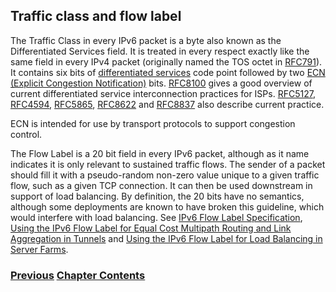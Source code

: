 ## Traffic class and flow label

The Traffic Class in every IPv6 packet is a byte also known as the
Differentiated Services field. It is treated in every respect exactly
like the same field in every IPv4 packet (originally named the TOS octet
in [RFC791](https://www.rfc-editor.org/info/rfc791)). It contains six
bits of
[differentiated services](https://www.rfc-editor.org/info/rfc2474) code
point followed by two
[ECN (Explicit Congestion Notification)](https://www.rfc-editor.org/info/rfc3168)
bits. [RFC8100](https://www.rfc-editor.org/info/rfc8100) gives a good
overview of current differentiated service interconnection practices for
ISPs. [RFC5127](https://www.rfc-editor.org/info/rfc5127),
[RFC4594](https://www.rfc-editor.org/info/rfc4594),
[RFC5865](https://www.rfc-editor.org/info/rfc5865),
[RFC8622](https://www.rfc-editor.org/info/rfc8622) and
[RFC8837](https://www.rfc-editor.org/info/rfc8837) also describe current
practice.

ECN is intended for use by transport protocols to support congestion
control.

The Flow Label is a 20 bit field in every IPv6 packet, although as it
name indicates it is only relevant to sustained traffic flows. The
sender of a packet should fill it with a pseudo-random non-zero value
unique to a given traffic flow, such as a given TCP connection. It can
then be used downstream in support of load balancing. By definition, the
20 bits have no semantics, although some deployments are known to have
broken this guideline, which would interfere with load balancing. See
[IPv6 Flow Label Specification](https://www.rfc-editor.org/info/rfc6437),
[Using the IPv6 Flow Label for Equal Cost Multipath Routing and Link Aggregation in Tunnels](https://www.rfc-editor.org/info/rfc6438)
and
[Using the IPv6 Flow Label for Load Balancing in Server Farms](https://www.rfc-editor.org/info/rfc7098).

<!-- Link lines generated automatically; do not delete -->

### [<ins>Previous</ins>](Extension%20headers%20and%20options.md) [<ins>Chapter Contents</ins>](2.%20IPv6%20Basic%20Technology.md)
